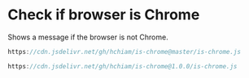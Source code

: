 # Check if browser is Chrome

Shows a message if the browser is not Chrome.

```js
https://cdn.jsdelivr.net/gh/hchiam/is-chrome@master/is-chrome.js
```

```js
https://cdn.jsdelivr.net/gh/hchiam/is-chrome@1.0.0/is-chrome.js
```
